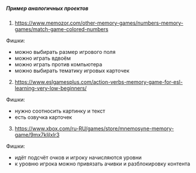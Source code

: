 ##### Пример аналогичных проектов

1. https://www.memozor.com/other-memory-games/numbers-memory-games/match-game-colored-numbers

Фишки:

- можно выбирать размер игрового поля
- можно играть вдвоём
- можно играть против компьютера
- можно выбирать тематику игровых карточек

2. https://www.eslgamesplus.com/action-verbs-memory-game-for-esl-learning-very-low-beginners/

Фишки:

- нужно соотносить картинку и текст
- есть озвучка карточек

3. https://www.xbox.com/ru-RU/games/store/mnemosyne-memory-game/9mx7kljlxlr3

Фишки:

- идёт подсчёт очков и игроку начисляются уровни
- к уровню игрока можно привязать ачивки и разблокировку контента
